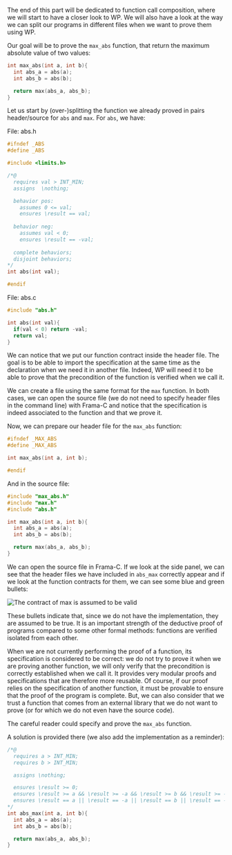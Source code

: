 The end of this part will be dedicated to function call composition, where we
will start to have a closer look to WP. We will also have a look at the way
we can split our programs in different files when we want to prove them using
WP.

Our goal will be to prove the `max_abs` function, that return the maximum
absolute value of two values:

```c
int max_abs(int a, int b){
  int abs_a = abs(a);
  int abs_b = abs(b);

  return max(abs_a, abs_b);
}
```

Let us start by (over-)splitting the function we already proved in pairs
header/source for `abs` and `max`. For `abs`, we have:

File: abs.h

```c
#ifndef _ABS
#define _ABS

#include <limits.h>

/*@
  requires val > INT_MIN;
  assigns  \nothing;

  behavior pos:
    assumes 0 <= val;
    ensures \result == val;
  
  behavior neg:
    assumes val < 0;
    ensures \result == -val;
 
  complete behaviors;
  disjoint behaviors;
*/
int abs(int val);

#endif
```

File: abs.c

```c
#include "abs.h"

int abs(int val){
  if(val < 0) return -val;
  return val;
}
```

We can notice that we put our function contract inside the header file. The
goal is to be able to import the specification at the same time as the
declaration when we need it in another file. Indeed, WP will need it to be
able to prove that the precondition of the function is verified when we call
it.

We can create a file using the same format for the `max` function. In both
cases, we can open the source file (we do not need to specify header files
in the command line) with Frama-C and notice that the specification is indeed
associated to the function and that we prove it.

Now, we can prepare our header file for the `max_abs` function:

```c
#ifndef _MAX_ABS
#define _MAX_ABS

int max_abs(int a, int b);

#endif
```

And in the source file:

```c
#include "max_abs.h"
#include "max.h"
#include "abs.h"

int max_abs(int a, int b){
  int abs_a = abs(a);
  int abs_b = abs(b);

  return max(abs_a, abs_b);
}
```

We can open the source file in Frama-C. If we look at the side panel, we can
see that the header files we have included in `abs_max` correctly appear and
if we look at the function contracts for them, we can see some blue and green
bullets:

![The contract of `max` is assumed to be valid](https://zestedesavoir.com:443/media/galleries/2584/792fb2f6-435f-43ff-adc7-a981ae56f44a.png)

These bullets indicate that, since we do not have the implementation, they are
assumed to be true. It is an important strength of the deductive proof of
programs compared to some other formal methods: functions are verified isolated
from each other.

When we are not currently performing the proof of a function, its specification
is considered to be correct: we do not try to prove it when we are proving another
function, we will only verify that the precondition is correctly established when
we call it. It provides very modular proofs and specifications that are therefore
more reusable. Of course, if our proof relies on the specification of another
function, it must be provable to ensure that the proof of the program is complete.
But, we can also consider that we trust a function that comes from an external
library that we do not want to prove (or for which we do not even have the source
code).

The careful reader could specify and prove the `max_abs` function.

A solution is provided there (we also add the implementation as a reminder):

```c
/*@
  requires a > INT_MIN;
  requires b > INT_MIN;

  assigns \nothing;

  ensures \result >= 0;
  ensures \result >= a && \result >= -a && \result >= b && \result >= -b;
  ensures \result == a || \result == -a || \result == b || \result == -b;
*/
int abs_max(int a, int b){
  int abs_a = abs(a);
  int abs_b = abs(b);

  return max(abs_a, abs_b);
}
```
